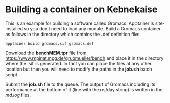 # Building a container on Kebnekaise

This is an example for building a software called Gromacs. Apptainer is site-installed
so you don't need to load any module. Build a Gromacs container as follows in the directory
which contains the .def definition file:

``apptainer build gromacs.sif gromacs.def``

Download the **benchMEM.tpr** file from https://www.mpinat.mpg.de/grubmueller/bench and 
place it in the directory where the .sif is generated. In fact you can place the files at 
any other location but then you will need to modify the paths in the **job.sh** batch script.

Submit the **job.sh** file to the queue. The output of Gromacs including its performance at 
the bottom of it (line with the ns/day string) is written in the *md.log* files.

